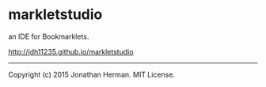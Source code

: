 # markletstudio
an IDE for Bookmarklets.

<http://jdh11235.github.io/markletstudio>

___

Copyright (c) 2015 Jonathan Herman. MIT License.
